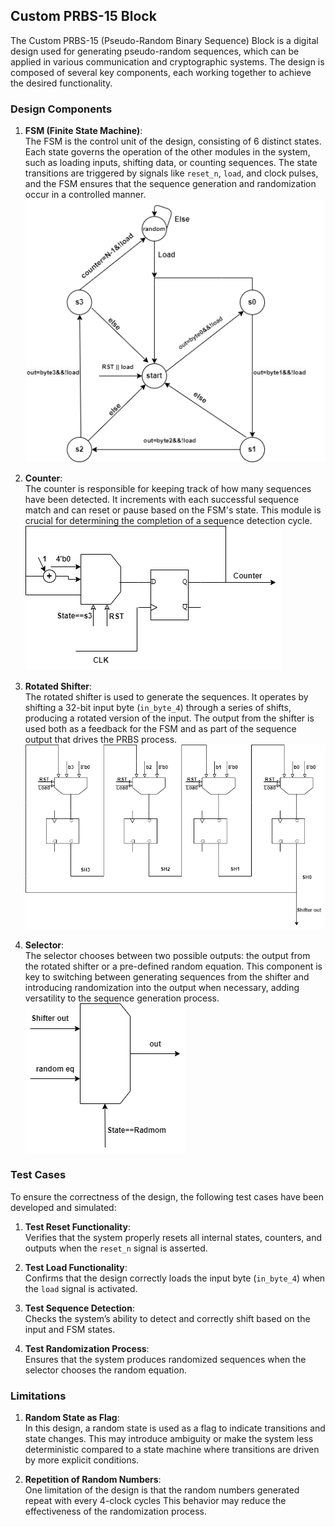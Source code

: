 ## Custom PRBS-15 Block

The Custom PRBS-15 (Pseudo-Random Binary Sequence) Block is a digital design used for generating pseudo-random sequences, which can be applied in various communication and cryptographic systems. The design is composed of several key components, each working together to achieve the desired functionality.

### Design Components
1. **FSM (Finite State Machine)**:  
   The FSM is the control unit of the design, consisting of 6 distinct states. Each state governs the operation of the other modules in the system, such as loading inputs, shifting data, or counting sequences. The state transitions are triggered by signals like `reset_n`, `load`, and clock pulses, and the FSM ensures that the sequence generation and randomization occur in a controlled manner.  
   ![FSM Diagram](fsm.png)

2. **Counter**:  
   The counter is responsible for keeping track of how many  sequences have been detected. It increments with each successful sequence match and can reset or pause based on the FSM's state. This module is crucial for determining the completion of a sequence detection cycle.  
   ![Counter Diagram](counter.png)

3. **Rotated Shifter**:  
   The rotated shifter is used to generate the  sequences. It operates by shifting a 32-bit input byte (`in_byte_4`) through a series of shifts, producing a rotated version of the input. The output from the shifter is used both as a feedback for the FSM and as part of the sequence output that drives the PRBS process.  
   ![Shifter Diagram](shifter.png)

4. **Selector**:  
   The selector chooses between two possible outputs: the output from the rotated shifter or a pre-defined random equation. This component is key to switching between generating sequences from the shifter and introducing randomization into the output when necessary, adding versatility to the sequence generation process.  
   ![Selector Diagram](selector.png)

### Test Cases

To ensure the correctness of the design, the following test cases have been developed and simulated:

1. **Test Reset Functionality**:  
   Verifies that the system properly resets all internal states, counters, and outputs when the `reset_n` signal is asserted.

2. **Test Load Functionality**:  
   Confirms that the design correctly loads the input byte (`in_byte_4`) when the `load` signal is activated.

3. **Test Sequence Detection**:  
   Checks the system’s ability to detect and correctly shift based on the input and FSM states.

4. **Test Randomization Process**:  
   Ensures that the system produces randomized sequences when the selector chooses the random equation.

### Limitations

1. **Random State as Flag**:  
   In this design, a random state is used as a flag to indicate transitions and state changes. This may introduce ambiguity or make the system less deterministic compared to a state machine where transitions are driven by more explicit conditions.

2. **Repetition of Random Numbers**:  
   One limitation of the design is that the random numbers generated repeat with every 4-clock cycles This behavior may reduce the effectiveness of the randomization process.
